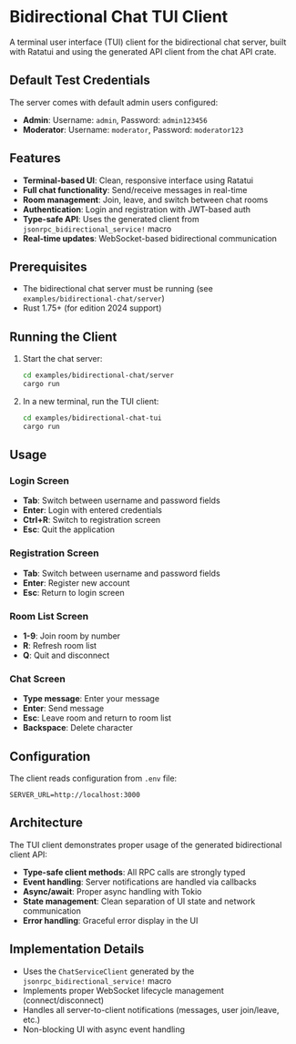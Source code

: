 # Bidirectional Chat TUI Client

A terminal user interface (TUI) client for the bidirectional chat server, built with Ratatui and using the generated API client from the chat API crate.

## Default Test Credentials

The server comes with default admin users configured:
- **Admin**: Username: `admin`, Password: `admin123456`
- **Moderator**: Username: `moderator`, Password: `moderator123`

## Features

- **Terminal-based UI**: Clean, responsive interface using Ratatui
- **Full chat functionality**: Send/receive messages in real-time
- **Room management**: Join, leave, and switch between chat rooms
- **Authentication**: Login and registration with JWT-based auth
- **Type-safe API**: Uses the generated client from `jsonrpc_bidirectional_service!` macro
- **Real-time updates**: WebSocket-based bidirectional communication

## Prerequisites

- The bidirectional chat server must be running (see `examples/bidirectional-chat/server`)
- Rust 1.75+ (for edition 2024 support)

## Running the Client

1. Start the chat server:
   ```bash
   cd examples/bidirectional-chat/server
   cargo run
   ```

2. In a new terminal, run the TUI client:
   ```bash
   cd examples/bidirectional-chat-tui
   cargo run
   ```

## Usage

### Login Screen
- **Tab**: Switch between username and password fields
- **Enter**: Login with entered credentials
- **Ctrl+R**: Switch to registration screen
- **Esc**: Quit the application

### Registration Screen
- **Tab**: Switch between username and password fields
- **Enter**: Register new account
- **Esc**: Return to login screen

### Room List Screen
- **1-9**: Join room by number
- **R**: Refresh room list
- **Q**: Quit and disconnect

### Chat Screen
- **Type message**: Enter your message
- **Enter**: Send message
- **Esc**: Leave room and return to room list
- **Backspace**: Delete character

## Configuration

The client reads configuration from `.env` file:

```env
SERVER_URL=http://localhost:3000
```

## Architecture

The TUI client demonstrates proper usage of the generated bidirectional client API:

- **Type-safe client methods**: All RPC calls are strongly typed
- **Event handling**: Server notifications are handled via callbacks
- **Async/await**: Proper async handling with Tokio
- **State management**: Clean separation of UI state and network communication
- **Error handling**: Graceful error display in the UI

## Implementation Details

- Uses the `ChatServiceClient` generated by the `jsonrpc_bidirectional_service!` macro
- Implements proper WebSocket lifecycle management (connect/disconnect)
- Handles all server-to-client notifications (messages, user join/leave, etc.)
- Non-blocking UI with async event handling